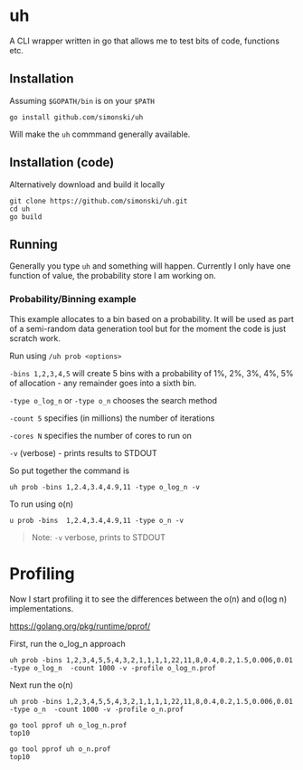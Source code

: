 # uh

A CLI wrapper written in go that allows me to test bits of code, functions etc.

## Installation

Assuming `$GOPATH/bin` is on your `$PATH`


    go install github.com/simonski/uh

Will make the `uh` commmand generally available.

## Installation (code)

Alternatively download and build it locally

    git clone https://github.com/simonski/uh.git
    cd uh
    go build

## Running

Generally you type `uh` and something will happen. Currently I only have one function of value, the probability store I am working on.

### Probability/Binning example

This example allocates to a bin based on a probability.  It will be used as part of a semi-random data generation tool but for the moment the code is just scratch work.

Run using `/uh prob <options>`

`-bins 1,2,3,4,5` will create 5 bins with a probability of 1%, 2%, 3%, 4%, 5% of allocation - any remainder goes into a sixth bin.

`-type o_log_n` or `-type o_n` chooses the search method

`-count 5` specifies (in millions) the number of iterations

`-cores N` specifies the number of cores to run on

`-v` (verbose) - prints results to STDOUT

So put together the command is

    uh prob -bins 1,2.4,3.4,4.9,11 -type o_log_n -v

To run using o(n)

    u prob -bins  1,2.4,3.4,4.9,11 -type o_n -v

>Note: `-v` verbose, prints to STDOUT

# Profiling

Now I start profiling it to see the differences between the o(n) and o(log n) implementations.

https://golang.org/pkg/runtime/pprof/

First, run the o_log_n approach

    uh prob -bins 1,2,3,4,5,5,4,3,2,1,1,1,1,22,11,8,0.4,0.2,1.5,0.006,0.01 -type o_log_n  -count 1000 -v -profile o_log_n.prof

Next run the o(n)

    uh prob -bins 1,2,3,4,5,5,4,3,2,1,1,1,1,22,11,8,0.4,0.2,1.5,0.006,0.01 -type o_n  -count 1000 -v -profile o_n.prof

    go tool pprof uh o_log_n.prof
    top10

    go tool pprof uh o_n.prof
    top10

